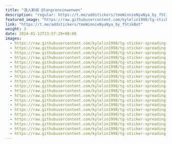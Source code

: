 ```yaml
---
title: "浪人新闻 @langrenxinwenwen"
description: "regular: https://t.me/addstickers/tmeWinnieNyaNya_by_fStikBot"
featured_image: "https://raw.githubusercontent.com/kylelin1998/tg-sticker-spreading-worldwide-images/main/img/c1d65dd4-9634-468d-96f8-bb567f5ee1ef.jpg"
link: "https://t.me/addstickers/tmeWinnieNyaNya_by_fStikBot"
weight: 3
date: 2024-01-12T23:57:29+08:00
images:
  - https://raw.githubusercontent.com/kylelin1998/tg-sticker-spreading-worldwide-images/main/img/c1d65dd4-9634-468d-96f8-bb567f5ee1ef.jpg
  - https://raw.githubusercontent.com/kylelin1998/tg-sticker-spreading-worldwide-images/main/img/62a10927-7d5c-4a3a-ab4d-ab445fdb5406.jpg
  - https://raw.githubusercontent.com/kylelin1998/tg-sticker-spreading-worldwide-images/main/img/8ebeaed9-9bc0-4556-8319-ed7758bc09a6.jpg
  - https://raw.githubusercontent.com/kylelin1998/tg-sticker-spreading-worldwide-images/main/img/fa73f262-7881-44a4-9a3d-c396002013e6.jpg
  - https://raw.githubusercontent.com/kylelin1998/tg-sticker-spreading-worldwide-images/main/img/3def8daf-583a-4b05-9127-a4f9752a2b84.jpg
  - https://raw.githubusercontent.com/kylelin1998/tg-sticker-spreading-worldwide-images/main/img/5c110ec5-8c76-46c0-9bda-cfac24e662bd.jpg
  - https://raw.githubusercontent.com/kylelin1998/tg-sticker-spreading-worldwide-images/main/img/8054b982-1906-4745-ac9a-87a7de4ec6b5.jpg
  - https://raw.githubusercontent.com/kylelin1998/tg-sticker-spreading-worldwide-images/main/img/28e046a5-c3ef-4782-bb88-c31b7faebd8a.jpg
  - https://raw.githubusercontent.com/kylelin1998/tg-sticker-spreading-worldwide-images/main/img/0c068030-d485-4353-9c43-b0451bc3185f.jpg
  - https://raw.githubusercontent.com/kylelin1998/tg-sticker-spreading-worldwide-images/main/img/e038adc3-79bf-46a3-bfb7-b488b4311e73.jpg
  - https://raw.githubusercontent.com/kylelin1998/tg-sticker-spreading-worldwide-images/main/img/d069a029-2c36-42a3-a799-235a76234ed2.jpg
  - https://raw.githubusercontent.com/kylelin1998/tg-sticker-spreading-worldwide-images/main/img/d19bd9bb-17b0-4bb1-b781-72b0aa6a2797.jpg
  - https://raw.githubusercontent.com/kylelin1998/tg-sticker-spreading-worldwide-images/main/img/551471de-6abd-4ba3-9551-1f8be46b23bc.jpg
  - https://raw.githubusercontent.com/kylelin1998/tg-sticker-spreading-worldwide-images/main/img/dabdd238-4c08-43dd-b809-92017c37255b.jpg
  - https://raw.githubusercontent.com/kylelin1998/tg-sticker-spreading-worldwide-images/main/img/b20b03ba-b1fe-41a8-a72d-0c79ef3da3da.jpg
  - https://raw.githubusercontent.com/kylelin1998/tg-sticker-spreading-worldwide-images/main/img/e838feab-683b-43b7-a05e-401edcf21793.jpg
  - https://raw.githubusercontent.com/kylelin1998/tg-sticker-spreading-worldwide-images/main/img/69117043-63f8-46ad-b4fa-219881a495fe.jpg
  - https://raw.githubusercontent.com/kylelin1998/tg-sticker-spreading-worldwide-images/main/img/fa36ce9d-0c66-477d-b63a-2a1e4493e7e5.jpg
  - https://raw.githubusercontent.com/kylelin1998/tg-sticker-spreading-worldwide-images/main/img/089642e0-ee70-4f1d-8809-75d9f234ca53.jpg
  - https://raw.githubusercontent.com/kylelin1998/tg-sticker-spreading-worldwide-images/main/img/07a8c54b-f1dd-4373-b75e-607c31ab26eb.jpg
---
```

